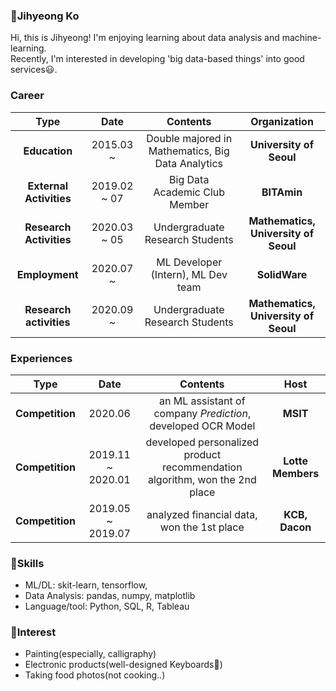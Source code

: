 ### 👋Jihyeong Ko
Hi, this is Jihyeong! I'm enjoying learning about data analysis and machine-learning.  
Recently, I'm interested in developing 'big data-based things' into good services😃.

### Career

| **Type** | **Date** | **Contents** | **Organization** |
|:--------:|:--------:|:--------:|:--------:|
| **Education** | 2015.03 ~  | Double majored in Mathematics, Big Data Analytics | **University of Seoul** |
| **External Activities** | 2019.02 ~ 07 | Big Data Academic Club Member | **BITAmin** |
| **Research Activities** | 2020.03 ~ 05 | Undergraduate Research Students | **Mathematics, University of Seoul** |
| **Employment** | 2020.07 ~  | ML Developer (Intern), ML Dev team | **SolidWare** |
| **Research activities** | 2020.09 ~ | Undergraduate Research Students | **Mathematics, University of Seoul** |

### Experiences
| **Type** | **Date** | **Contents** | **Host** |
|:--------:|:--------:|:--------:|:--------:|
| **Competition** | 2020.06 | an ML assistant of company *Prediction*, developed OCR Model | **MSIT** |
| **Competition** | 2019.11 ~ 2020.01 | developed personalized product recommendation algorithm, won the 2nd place  | **Lotte Members** |
| **Competition** | 2019.05 ~ 2019.07 | analyzed financial data, won the 1st place | **KCB, Dacon** |

### 🤖Skills
* ML/DL: skit-learn, tensorflow, 
* Data Analysis: pandas, numpy, matplotlib
* Language/tool: Python, SQL, R, Tableau

### 🎨Interest
* Painting(especially, calligraphy)
* Electronic products(well-designed Keyboards🙉)
* Taking food photos(not cooking..)
<!--
**iloveslowfood/iloveslowfood** is a ✨ _special_ ✨ repository because its `README.md` (this file) appears on your GitHub profile.

Here are some ideas to get you started:

- 🔭 I’m currently working on ...
- 🌱 I’m currently learning ...
- 👯 I’m looking to collaborate on ...
- 🤔 I’m looking for help with ...
- 💬 Ask me about ...
- 📫 How to reach me: ...
- 😄 Pronouns: ...
- ⚡ Fun fact: ...
-->
